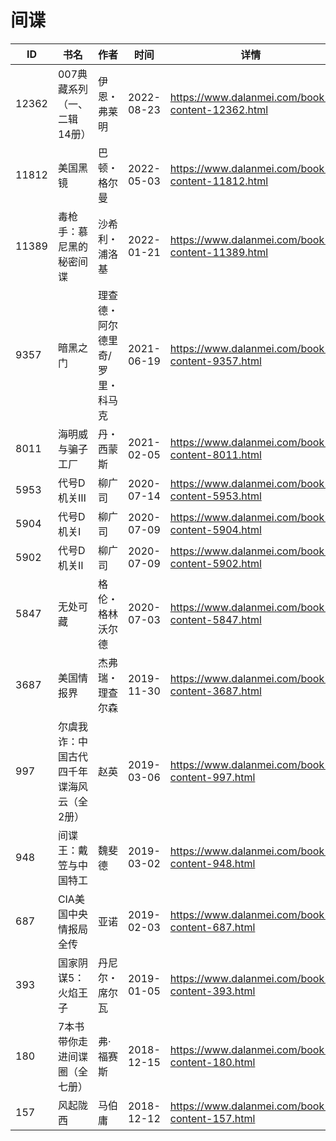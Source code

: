 # 间谍

| ID | 书名 | 作者 | 时间 | 详情 | 下载页面 | EPUB下载链接 | MOBI下载链接 | AZW3下载链接 |
| --- | --- | --- | --- | --- | --- | --- | --- | --- |
| 12362 | 007典藏系列（一、二辑14册） | 伊恩・弗莱明 | 2022-08-23 | https://www.dalanmei.com/book-content-12362.html | https://www.dalanmei.com/download-book-12362.html | http://ct.dalanmei.com/f/31084289-771229500-effc79 | http://ct.dalanmei.com/f/31084289-771241104-81c99c | http://ct.dalanmei.com/f/31084289-771233190-e82911 |
| 11812 | 美国黑镜 | 巴顿・格尔曼 | 2022-05-03 | https://www.dalanmei.com/book-content-11812.html | https://www.dalanmei.com/download-book-11812.html | http://ct.dalanmei.com/f/31084289-577376214-e47a7b | http://ct.dalanmei.com/f/31084289-577383785-07f2ee | http://ct.dalanmei.com/f/31084289-577384239-a4ce9a |
| 11389 | 毒枪手：慕尼黑的秘密间谍 | 沙希利・浦洛基 | 2022-01-21 | https://www.dalanmei.com/book-content-11389.html | https://www.dalanmei.com/download-book-11389.html | http://ct.dalanmei.com/f/31084289-570168986-5d9081 | http://ct.dalanmei.com/f/31084289-570304812-14f8dc | http://ct.dalanmei.com/f/31084289-570376463-70fbb0 |
| 9357 | 暗黑之门 | 理查德・阿尔德里奇/罗里・科马克 | 2021-06-19 | https://www.dalanmei.com/book-content-9357.html | https://www.dalanmei.com/download-book-9357.html | http://ct.dalanmei.com/f/31084289-571727265-50aae5 | http://ct.dalanmei.com/f/31084289-572092689-45a17b | http://ct.dalanmei.com/f/31084289-572114089-19f924 |
| 8011 | 海明威与骗子工厂 | 丹・西蒙斯 | 2021-02-05 | https://www.dalanmei.com/book-content-8011.html | https://www.dalanmei.com/download-book-8011.html | http://ct.dalanmei.com/f/31084289-571670038-e725c1 | http://ct.dalanmei.com/f/31084289-572116437-07b15d | http://ct.dalanmei.com/f/31084289-572175873-ba78a9 |
| 5953 | 代号D机关Ⅲ | 柳广司 | 2020-07-14 | https://www.dalanmei.com/book-content-5953.html | https://www.dalanmei.com/download-book-5953.html | http://ct.dalanmei.com/f/31084289-571562452-271658 | http://ct.dalanmei.com/f/31084289-572009207-182b7d | http://ct.dalanmei.com/f/31084289-571910979-21666b |
| 5904 | 代号D机关Ⅰ | 柳广司 | 2020-07-09 | https://www.dalanmei.com/book-content-5904.html | https://www.dalanmei.com/download-book-5904.html | http://ct.dalanmei.com/f/31084289-571563331-039fc4 | http://ct.dalanmei.com/f/31084289-572015807-cddfa5 | http://ct.dalanmei.com/f/31084289-571911274-32f42d |
| 5902 | 代号D机关Ⅱ | 柳广司 | 2020-07-09 | https://www.dalanmei.com/book-content-5902.html | https://www.dalanmei.com/download-book-5902.html | http://ct.dalanmei.com/f/31084289-571621737-f3e9b1 | http://ct.dalanmei.com/f/31084289-571732283-1b6deb | http://ct.dalanmei.com/f/31084289-571911286-26cf74 |
| 5847 | 无处可藏 | 格伦・格林沃尔德 | 2020-07-03 | https://www.dalanmei.com/book-content-5847.html | https://www.dalanmei.com/download-book-5847.html | http://ct.dalanmei.com/f/31084289-571613438-5a5b43 | http://ct.dalanmei.com/f/31084289-571733528-287fb0 | http://ct.dalanmei.com/f/31084289-571913115-3a4c6a |
| 3687 | 美国情报界 | 杰弗瑞・理查尔森 | 2019-11-30 | https://www.dalanmei.com/book-content-3687.html | https://www.dalanmei.com/download-book-3687.html | http://ct.dalanmei.com/f/31084289-571550521-9c9b57 | http://ct.dalanmei.com/f/31084289-571849010-7a6a43 | http://ct.dalanmei.com/f/31084289-572066830-c7fb6f |
| 997 | 尔虞我诈：中国古代四千年谍海风云（全2册） | 赵英 | 2019-03-06 | https://www.dalanmei.com/book-content-997.html |  |  |  |  |
| 948 | 间谍王：戴笠与中国特工 | 魏斐德 | 2019-03-02 | https://www.dalanmei.com/book-content-948.html |  |  |  |  |
| 687 | CIA美国中央情报局全传 | 亚诺 | 2019-02-03 | https://www.dalanmei.com/book-content-687.html |  |  |  |  |
| 393 | 国家阴谋5：火焰王子 | 丹尼尔・席尔瓦 | 2019-01-05 | https://www.dalanmei.com/book-content-393.html | https://www.dalanmei.com/download-book-393.html | http://ct.dalanmei.com/f/31084289-571455340-7d15d8 | http://ct.dalanmei.com/f/31084289-571787920-9a840e | http://ct.dalanmei.com/f/31084289-571888930-0d0a25 |
| 180 | 7本书带你走进间谍圈（全七册） | 弗·福赛斯 | 2018-12-15 | https://www.dalanmei.com/book-content-180.html | https://www.dalanmei.com/download-book-180.html | http://ct.dalanmei.com/f/31084289-571457318-d0a2a5 | http://ct.dalanmei.com/f/31084289-571790360-a9c536 | http://ct.dalanmei.com/f/31084289-571896352-a548c9 |
| 157 | 风起陇西 | 马伯庸 | 2018-12-12 | https://www.dalanmei.com/book-content-157.html | https://www.dalanmei.com/download-book-157.html | http://ct.dalanmei.com/f/31084289-571457530-7a31b1 | http://ct.dalanmei.com/f/31084289-571790576-74ab87 | http://ct.dalanmei.com/f/31084289-571897370-193c4d |
